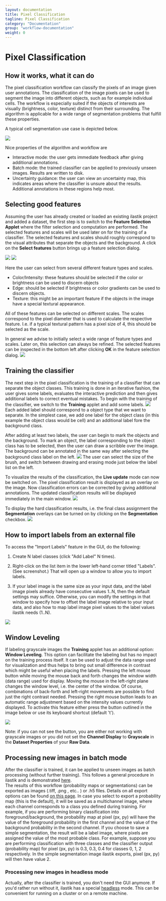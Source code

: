 ```yaml
---
layout: documentation
title: Pixel Classification
tagline: Pixel Classification
category: "Documentation"
group: "workflow-documentation"
weight: 0
---
```

# Pixel Classification

## How it works, what it can do

The pixel classification workflow can classify the pixels of an image given
user annotations. The classification of the image pixels can be used to segment
the image into different objects, such as for example individual cells.
The workflow is especially suited if the objects of interests are visually (brightness, color, texture) distinct from their surrounding. The algorithm is applicable for a wide range of segmentation problems that
fulfill these properties.

A typical cell segmentation use case is depicted below.

<a href="snapshots/training2.png" data-toggle="lightbox"><img src="snapshots/training2.png" class="img-responsive" /></a>

Nice properties of the algorithm and workflow are

- Interactive mode: the user gets immediate feedback after giving additional annotations.
- Batch mode: the trained classifier can be applied to previously unseen images. Results are written to disk.
- Uncertainty guidance: the user can view an uncertainty map, this indicates areas where the classifier is unsure about the results. Additional annotations in these regions help most.

## Selecting good features

Assuming the user has already created or loaded an existing
ilastik project and added a dataset, the first step is to switch to the **Feature Selection Applet**
where the filter selection and computation are performed.
The selected features and scales will be used later on for the training of a classifier.
The selected features and scales should roughly correspond to the visual attributes that separate the
objects and the background.
A click on the **Select features** button brings up a feature selection dialog.

<a href="snapshots/feature_selection_zoomed.png" data-toggle="lightbox"><img src="snapshots/feature_selection_zoomed.png" class="img-responsive" /></a>
<a href="snapshots/feature_selection2.png" data-toggle="lightbox"><img src="snapshots/feature_selection2.png" class="img-responsive" /></a>

Here the user can select from several different feature types and scales.

- Color/Intensity: these features should be selected if the color or brightness can be used to discern objects
- Edge: should be selected if brightness or color gradients can be used to discern objects.
- Texture: this might be an important feature if the objects in the image have a special textural appearance.

All of these features can be selected on different scales. The scales correspond to the pixel diameter
that is used to calculate the respective feature. I.e. if a typical textural pattern has a pixel size of 4, this should be selected as the scale.

In general we advise to initially select a wide range of feature types and scales. Later on, this selection
can always be refined. The selected features can be inspected in the bottom left after clicking **OK** in the feature selection dialog.
<a href="snapshots/feature_selection4_zoomed.png" data-toggle="lightbox"><img src="snapshots/feature_selection4_zoomed.png" class="img-responsive" /></a>

## Training the classifier
The next step in the pixel classification is the training of a classifier
that can separate the object classes. This training is done in an iterative fashion,
the user gives some labels, evaluates the interactive prediction and then gives additional labels to correct
eventual mistakes.
To begin with the training of the classifier, we switch to the **Training** applet and add some labels.
<a href="snapshots/training_zoomed.png" data-toggle="lightbox"><img src="snapshots/training_zoomed.png" class="img-responsive" /></a>
Each added label should correspond to a object type that we want to separate.
In the simplest case, we add one label for the object class (in this example the object class would be cell)
and an additional label fore the background class.

After adding at least two labels, the user can begin to mark the objects and the background.
To mark an object, the label corresponding to the object class has to be selected, then the user
can draw a scribble over the image.
The background can be annotated in the same way after selecting the background class label on the left.
<a href="snapshots/training1_zoomed.png" data-toggle="lightbox"><img src="snapshots/training1_zoomed.png" class="img-responsive" /></a>
The user can select the size of the brush, and switch between drawing and erasing mode just below the label list on the left.

To visualize the results of the classification, the **Live update** mode can now be switched on.
The pixel classification result is displayed as an overlay on the image.
Now classification errors can be corrected by giving additional annotations. The updated classification results will be displayed immediately in the main window.
<a href="snapshots/training2_zoomed.png" data-toggle="lightbox"><img src="snapshots/training2_zoomed.png" class="img-responsive" /></a>

To display the hard classification results, i.e. the final class assignment the **Segmentation** overlays
can be turned on by clicking on the **Segmentation** checkbox.
<a href="snapshots/training3_zoomed.png" data-toggle="lightbox"><img src="snapshots/training3_zoomed.png" class="img-responsive" /></a>

## How to import labels from an external file
To access the "Import Labels" feature in the GUI, do the following:

1. Create N label classes (click "Add Label" N times).

2. Right-click on the list item in the lower left-hand corner titled "Labels".  (See screenshot.) That will open up a window to allow you to import labels.
 
3. If your label image is the same size as your input data, and the label image pixels already have consecutive values 1..N, then the default settings may suffice.  Otherwise, you can modify the settings in that window to specify how to offset the label image relative to your input data, and also how to map label image pixel values to the label values ilastik needs (1..N).

<a href="snapshots/labels_context_menu.png" data-toggle="lightbox"><img src="snapshots/labels_context_menu.png" class="img-responsive" /></a>

## Window Leveling
If labeling grayscale images the **Training** applet has an additional option: **Window Leveling**.  This option can facilitate the labeling but has no impact on the training process itself. It can be used to adjust the data range used for visualization and thus helps to bring out small difference in contrast which might be useful when placing the labels. Pressing the left mouse button while moving the mouse back and forth changes the window width (data range) used for display. Moving the mouse in the left-right plane changes the window level, i.e. the center of the window. Of course, combinations of back-forth and left-right movements are possible to find just the right contrast needed. Pressing the right mouse button leads to an automatic range adjustment based on the intensity values currently displayed. To activate this feature either press the button outlined in the image below or use its keyboard shortcut (default 't').

<a href="snapshots/window_leveling.png" data-toggle="lightbox"><img src="snapshots/window_leveling.png" class="img-responsive" /></a>

Note: if you can not see the button, you are either not working with grayscale images or you did not set the **Channel Display** to **Grayscale** in the **Dataset Properties** of your **Raw Data**.

## Processing new images in batch mode
After the classifier is trained, it can be applied to unseen images as batch processing (without further training). This follows a general procedure in ilastik and is demonstrated [here]({{site.baseurl}}/documentation/basics/batch.html).  
The results of this workflow (probability maps or segmentations) can be exported as images (.tiff, .png , etc.. ) or .h5 files. Details on all export options can be found [on this page]({{site.baseurl}}/documentation/basics/export.html). In case you select to export a probability map (this is the default), it will be saved as a multichannel image, where each channel corresponds to a class you defined during training. For example, if you are performing binary classification into foreground/background, the probability map at pixel (px, py) will have the value of the foreground probability in the first channel and the value of the background probability in the second channel. If you choose to save a simple segmentation, the result will be a label image, where pixels are assigned the value of the most probable class. For example, suppose you are performing classification with three classes and the classifier output (probability map) for pixel (px, py) is 0.3, 0.3, 0.4 for classes 0, 1, 2 respectively. In the simple segmentation image ilastik exports, pixel (px, py) will then have value 2. 

### Processing new images in headless mode
Actually, after the classifier is trained, you don't need the GUI anymore. If you'd rather run without it, ilastik has a special [headless]({{site.baseurl}}/documentation/pixelclassification/headless.html) mode. This can be convenient for running on a cluster or on a remote machine.

<!-- After the training step the generated classifier can be used to classify and segment other images.
The first step in batch prediction is the selection of the input files.
<a href="snapshots/batch1_zoomed.png" data-toggle="lightbox"><img src="snapshots/batch1_zoomed.png" class="img-responsive" /></a>
When clicking on the **Add files** button, the user can choose between adding
single or multiple files from the File selection dialog, or adding files matching a pattern from a directory (last option). This is especially useful when large amounts of images have to be processed.

The next step is the actual batch processing itself. In the **Batch Prediction output location** applet, the
user can configure the output format using the **Choose Settings** button.
For novice users the default settings should be fine.
<a href="snapshots/batch2_zoomed.png" data-toggle="lightbox"><img src="snapshots/batch2_zoomed.png" class="img-responsive" /></a>

After clicking on the **Export all** button, ilastik begins batch processing all images, and writes
the resulting classification result to the specified output files. When the default settings are used, the output files are stored as hdf5 files in the same directory where the input file is located.
The exported files have the same name with a "export.h5" suffix.

The exported .h5 files, contain the resulting prediction as a multidimensional image. The images have the same
shape as the input image, but a different number of channels. Each channel contains the probability of the corresponding label. Example: channel 0 contains at each position the probability of that pixel having label class 1. Channel 1 contains the probabilities of label class 2 etc..
 -->

